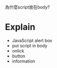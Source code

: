 為什麼script放在body?
# Explain
* JavaScript alert box
* put script in body
* onlick
* button
* information
